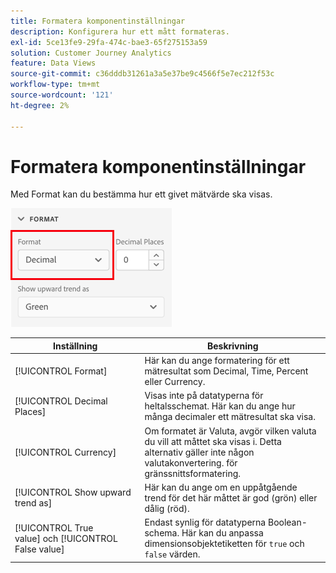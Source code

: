 ```yaml
---
title: Formatera komponentinställningar
description: Konfigurera hur ett mått formateras.
exl-id: 5ce13fe9-29fa-474c-bae3-65f275153a59
solution: Customer Journey Analytics
feature: Data Views
source-git-commit: c36dddb31261a3a5e37be9c4566f5e7ec212f53c
workflow-type: tm+mt
source-wordcount: '121'
ht-degree: 2%

---
```


# Formatera komponentinställningar

Med Format kan du bestämma hur ett givet mätvärde ska visas.

![Formatinställningar](../assets/format-settings.png)

| Inställning | Beskrivning |
| --- | --- |
| [!UICONTROL Format] | Här kan du ange formatering för ett mätresultat som Decimal, Time, Percent eller Currency. |
| [!UICONTROL Decimal Places] | Visas inte på datatyperna för heltalsschemat. Här kan du ange hur många decimaler ett mätresultat ska visa. |
| [!UICONTROL Currency] | Om formatet är Valuta, avgör vilken valuta du vill att måttet ska visas i. Detta alternativ gäller inte någon valutakonvertering. för gränssnittsformatering. |
| [!UICONTROL Show upward trend as] | Här kan du ange om en uppåtgående trend för det här måttet är god (grön) eller dålig (röd). |
| [!UICONTROL True value] och [!UICONTROL False value] | Endast synlig för datatyperna Boolean-schema. Här kan du anpassa dimensionsobjektetiketten för `true` och `false` värden. |
